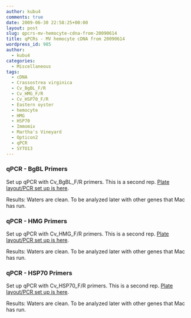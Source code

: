 ```yaml
---
author: kubu4
comments: true
date: 2009-06-30 22:58:25+00:00
layout: post
slug: qpcrs-mv-hemocyte-cdna-from-20090614
title: qPCRs - MV hemocyte cDNA from 20090614
wordpress_id: 985
author:
  - kubu4
categories:
  - Miscellaneous
tags:
  - cDNA
  - Crassostrea virginica
  - Cv_BgBL_F/R
  - Cv_HMG_F/R
  - Cv_HSP70_F/R
  - Eastern oyster
  - hemocyte
  - HMG
  - HSP70
  - Immomix
  - Martha's Vineyard
  - Opticon2
  - qPCR
  - SYTO13
---
```


### qPCR - BgBL Primers



Set up qPCR with Cv_BgBL_F/R primers. This is a second rep. [Plate layout/PCR set up is here](http://eagle.fish.washington.edu/Arabidopsis/Notebook%20Workup%20Files/20090630-03.jpg).

Results: Waters are clean. To be analyzed later with other genes that Mac has run.





### qPCR - HMG Primers



Set up qPCR with Cv_HMG_F/R primers. This is a second rep. [Plate layout/PCR set up is here](http://eagle.fish.washington.edu/Arabidopsis/Notebook%20Workup%20Files/20090630-02.jpg).

Results: Waters are clean. To be analyzed later with other genes that Mac has run.





### qPCR - HSP70 Primers



Set up qPCR with Cv_HSP70_F/R primers. This is a second rep. [Plate layout/PCR set up is here](http://eagle.fish.washington.edu/Arabidopsis/Notebook%20Workup%20Files/20090630-01.jpg).

Results: Waters are clean. To be analyzed later with other genes that Mac has run.
